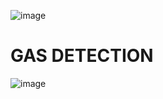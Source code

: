 
![image](https://user-images.githubusercontent.com/94245015/144355117-2de11e18-767a-42bd-b6dd-1a99e51c0f22.png)
# GAS DETECTION
![image](https://user-images.githubusercontent.com/94245015/144355550-d2cf071c-9079-42f4-a1db-1dfa674dc100.png)
